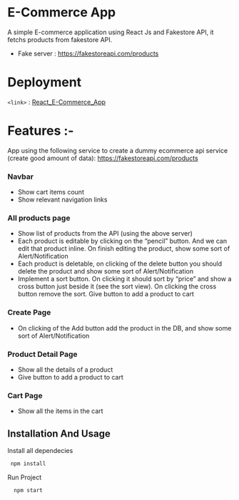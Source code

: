 # E-Commerce App

A simple E-commerce application using React Js and Fakestore API, it fetchs products from fakestore API.

- Fake server : https://fakestoreapi.com/products

# Deployment
`<link>` : [React_E-Commerce_App](https://e-commerce-app-03.herokuapp.com/)

# Features :-
App using the following service to create a dummy ecommerce api service (create good amount of data): https://fakestoreapi.com/products

### Navbar
- Show cart items count
- Show relevant navigation links

### All products page
- Show list of products from the API (using the above server)
- Each product is editable by clicking on the “pencil” button. And we can edit that product inline. On finish editing the product, show some sort of Alert/Notification
- Each product is deletable, on clicking of the delete button you should delete the product and show some sort of Alert/Notification
- Implement a sort button. On clicking it should sort by “price” and show a cross button just beside it (see the sort view). On clicking the cross button remove the sort.
Give button to add a product to cart

### Create Page
- On clicking of the Add button add the product in the DB, and show some sort of Alert/Notification

### Product Detail Page
- Show all the details of a product
- Give button to add a product to cart

### Cart Page
- Show all the items in the cart



## Installation And Usage

Install all dependecies
```bash
 npm install
```
Run Project
```bash
  npm start
```


 
 


